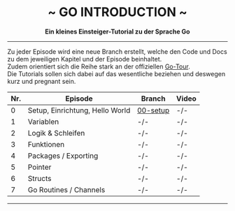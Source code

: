 <div align="center">
    <h1>~ GO INTRODUCTION ~</h1>
    <strong>Ein kleines Einsteiger-Tutorial zu der Sprache Go</strong>
</div>

---

Zu jeder Episode wird eine neue Branch erstellt, welche den Code und Docs zu dem jeweiligen Kapitel und der Episode beinhaltet.  
Zudem orientiert sich die Reihe stark an der offiziellen [Go-Tour](https://tour.golang.org/).  
Die Tutorials sollen sich dabei auf das wesentliche beziehen und deswegen kurz und pregnant sein.


 Nr. | Episode                         | Branch                                                                         | Video                               
-----|---------------------------------|--------------------------------------------------------------------------------|-------------------------------------
 0   | Setup, Einrichtung, Hello World | [00-setup](https://github.com/zekroTutorials/GoIntroduction/tree/00-setup)     | -/-                                 
 1   | Variablen                       | -/-                                                                            | -/-                                 
 2   | Logik & Schleifen               | -/-                                                                            | -/-                                 
 3   | Funktionen                      | -/-                                                                            | -/-                                 
 4   | Packages / Exporting            | -/-                                                                            | -/-                                 
 5   | Pointer                         | -/-                                                                            | -/-                                 
 6   | Structs                         | -/-                                                                            | -/-                                 
 7   | Go Routines / Channels          | -/-                                                                            | -/-                                 

---
